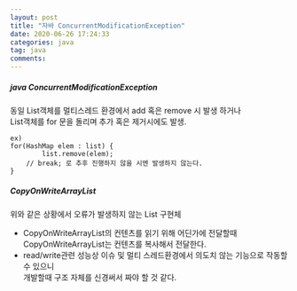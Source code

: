 ```yaml
---
layout: post
title: "자바 ConcurrentModificationException"
date: 2020-06-26 17:24:33
categories: java
tag: java
comments:
---
```

##### java ConcurrentModificationException  
동일 List객체를 멀티스레드 환경에서 add 혹은 remove 시 발생 하거나  
List객체를 for 문을 돌리며 추가 혹은 제거시에도 발생.  

```
ex)
for(HashMap elem : list) {
		list.remove(elem);
    // break; 로 추후 진행하지 않을 시엔 발생하지 않는다.
}
```  
##### CopyOnWriteArrayList  
위와 같은 상황에서 오류가 발생하지 않는 List 구현체  
 - CopyOnWriteArrayList의 컨텐츠를 읽기 위해 어딘가에 전달할때  
 CopyOnWriteArrayList는 컨텐츠를 복사해서 전달한다.
 - read/write관련 성능상 이슈 및 멀티 스레드환경에서 의도치 않는 기능으로 작동할 수 있으니  
 개발할때 구조 자체를 신경써서 짜야 할 것 같다.
